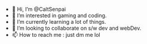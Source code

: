 - 👋 Hi, I’m @CaltSenpai
- 👀 I’m interested in gaming and coding.
- 🌱 I’m currently learning a lot of things.
- 💞️ I’m looking to collaborate on s/w dev and webDev.
- 📫 How to reach me : just dm me lol

<!---
CaltSenpai/CaltSenpai is a ✨ special ✨ repository because its `README.md` (this file) appears on your GitHub profile.
You can click the Preview link to take a look at your changes.
--->
